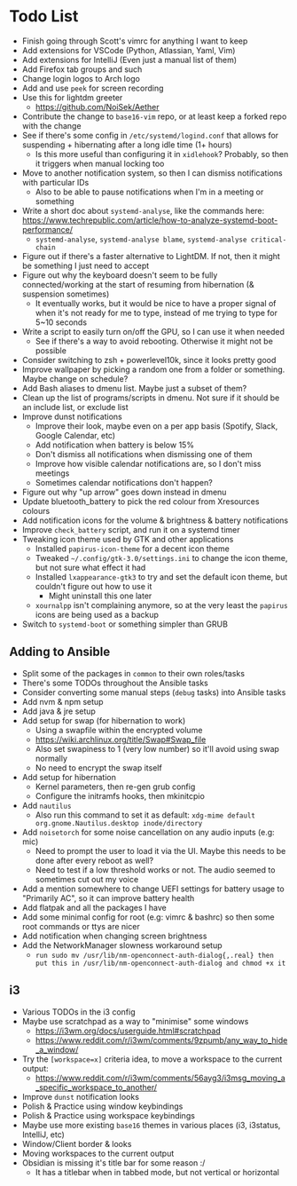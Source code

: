# Todo List

* Finish going through Scott's vimrc for anything I want to keep
* Add extensions for VSCode (Python, Atlassian, Yaml, Vim)
* Add extensions for IntelliJ (Even just a manual list of them)
* Add Firefox tab groups and such
* Change login logos to Arch logo
* Add and use `peek` for screen recording
* Use this for lightdm greeter
  * https://github.com/NoiSek/Aether
* Contribute the change to `base16-vim` repo, or at least keep a forked repo with the change
* See if there's some config in `/etc/systemd/logind.conf` that allows for suspending + hibernating after a long idle time (1+ hours)
  * Is this more useful than configuring it in `xidlehook`? Probably, so then it triggers when manual locking too
* Move to another notification system, so then I can dismiss notifications with particular IDs
  * Also to be able to pause notifications when I'm in a meeting or something
* Write a short doc about `systemd-analyse`, like the commands here: https://www.techrepublic.com/article/how-to-analyze-systemd-boot-performance/
  * `systemd-analyse`, `systemd-analyse blame`, `systemd-analyse critical-chain`
* Figure out if there's a faster alternative to LightDM. If not, then it might be something I just need to accept
* Figure out why the keyboard doesn't seem to be fully connected/working at the start of resuming from hibernation (& suspension sometimes)
  * It eventually works, but it would be nice to have a proper signal of when it's not ready for me to type, instead of me trying to type for 5~10 seconds
* Write a script to easily turn on/off the GPU, so I can use it when needed
  * See if there's a way to avoid rebooting. Otherwise it might not be possible
* Consider switching to zsh + powerlevel10k, since it looks pretty good
* Improve wallpaper by picking a random one from a folder or something. Maybe change on schedule?
* Add Bash aliases to dmenu list. Maybe just a subset of them?
* Clean up the list of programs/scripts in dmenu. Not sure if it should be an include list, or exclude list
* Improve dunst notifications
  * Improve their look, maybe even on a per app basis (Spotify, Slack, Google Calendar, etc)
  * Add notification when battery is below 15%
  * Don't dismiss all notifications when dismissing one of them
  * Improve how visible calendar notifications are, so I don't miss meetings
  * Sometimes calendar notifications don't happen?
* Figure out why "up arrow" goes down instead in dmenu
* Update bluetooth_battery to pick the red colour from Xresources colours
* Add notification icons for the volume & brightness & battery notifications
* Improve `check_battery` script, and run it on a systemd timer
* Tweaking icon theme used by GTK and other applications
  * Installed `papirus-icon-theme` for a decent icon theme
  * Tweaked `~/.config/gtk-3.0/settings.ini` to change the icon theme, but not sure what effect it had
  * Installed `lxappearance-gtk3` to try and set the default icon theme, but couldn't figure out how to use it
    * Might uninstall this one later
  * `xournalpp` isn't complaining anymore, so at the very least the `papirus` icons are being used as a backup
* Switch to `systemd-boot` or something simpler than GRUB

## Adding to Ansible

* Split some of the packages in `common` to their own roles/tasks
* There's some TODOs throughout the Ansible tasks
* Consider converting some manual steps (`debug` tasks) into Ansible tasks
* Add nvm & npm setup
* Add java & jre setup
* Add setup for swap (for hibernation to work)
  * Using a swapfile within the encrypted volume
  * https://wiki.archlinux.org/title/Swap#Swap_file
  * Also set swapiness to 1 (very low number) so it'll avoid using swap normally
  * No need to encrypt the swap itself
* Add setup for hibernation
  * Kernel parameters, then re-gen grub config
  * Configure the initramfs hooks, then mkinitcpio
* Add `nautilus`
  * Also run this command to set it as default: `xdg-mime default org.gnome.Nautilus.desktop inode/directory`
* Add `noisetorch` for some noise cancellation on any audio inputs (e.g: mic)
  * Need to prompt the user to load it via the UI. Maybe this needs to be done after every reboot as well?
  * Need to test if a low threshold works or not. The audio seemed to sometimes cut out my voice
* Add a mention somewhere to change UEFI settings for battery usage to "Primarily AC", so it can improve battery health
* Add flatpak and all the packages I have
* Add some minimal config for root (e.g: vimrc & bashrc) so then some root commands or ttys are nicer
* Add notification when changing screen brightness
* Add the NetworkManager slowness workaround setup
  * `run sudo mv /usr/lib/nm-openconnect-auth-dialog{,.real} then put this in /usr/lib/nm-openconnect-auth-dialog and chmod +x it`

## i3

* Various TODOs in the i3 config
* Maybe use scratchpad as a way to "minimise" some windows
  * https://i3wm.org/docs/userguide.html#scratchpad
  * https://www.reddit.com/r/i3wm/comments/9zpumb/any_way_to_hide_a_window/
* Try the `[workspace=x]` criteria idea, to move a workspace to the current output:
  * https://www.reddit.com/r/i3wm/comments/56ayg3/i3msg_moving_a_specific_workspace_to_another/
* Improve `dunst` notification looks
* Polish & Practice using window keybindings
* Polish & Practice using workspace keybindings
* Maybe use more existing `base16` themes in various places (i3, i3status, IntelliJ, etc)
* Window/Client border & looks
* Moving workspaces to the current output
* Obsidian is missing it's title bar for some reason :/
  * It has a titlebar when in tabbed mode, but not vertical or horizontal
